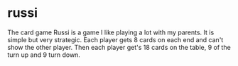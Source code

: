 # russi
The card game Russi is a game I like playing a lot with my parents. It is simple but very strategic. Each player gets 8 cards on each end and can't show the other player. Then each player get's 18 cards on the table, 9 of the turn up and 9 turn down.

